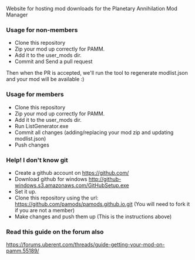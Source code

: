 Website for hosting mod downloads for the Planetary Annihilation Mod Manager

### Usage for non-members

- Clone this repository
- Zip your mod up correctly for PAMM.
- Add it to the user_mods dir.
- Commit and Send a pull request

Then when the PR is accepted, we'll run the tool to regenerate modlist.json and your mod will be available :)


### Usage for members

- Clone this repository
- Zip your mod up correctly for PAMM.
- Add it to the user_mods dir.
- Run ListGenerator.exe
- Commit all changes (adding/replacing your mod zip and updating modlist.json)
- Push changes

### Help! I don't know git

- Create a github account on https://github.com/
- Download github for windows http://github-windows.s3.amazonaws.com/GitHubSetup.exe
- Set it up.
- Clone this repository using the url: https://github.com/pamods/pamods.github.io.git (You will need to fork it if you are not a member)
- Make changes and push them up (This is the instructions above)


### Read this guide on the forum also
https://forums.uberent.com/threads/guide-getting-your-mod-on-pamm.55189/
